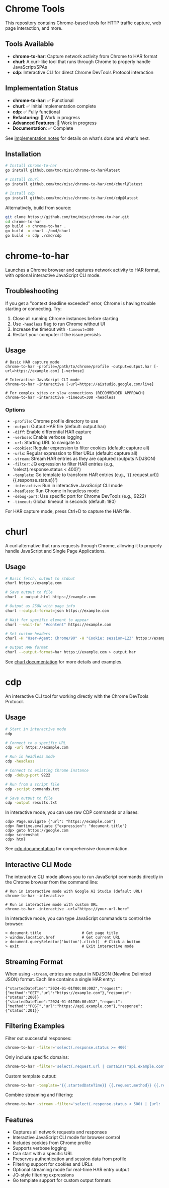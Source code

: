 # Chrome Tools

This repository contains Chrome-based tools for HTTP traffic capture, web page interaction, and more.

## Tools Available

- **chrome-to-har**: Capture network activity from Chrome to HAR format
- **churl**: A curl-like tool that runs through Chrome to properly handle JavaScript/SPAs
- **cdp**: Interactive CLI for direct Chrome DevTools Protocol interaction

## Implementation Status

- **chrome-to-har**: ✅ Functional
- **churl**: ✅ Initial implementation complete
- **cdp**: ✅ Fully functional
- **Refactoring**: 🔄 Work in progress
- **Advanced Features**: 🔄 Work in progress
- **Documentation**: ✅ Complete

See [implementation notes](docs/implementation.md) for details on what's done and what's next.

## Installation

```bash
# Install chrome-to-har
go install github.com/tmc/misc/chrome-to-har@latest

# Install churl
go install github.com/tmc/misc/chrome-to-har/cmd/churl@latest

# Install cdp
go install github.com/tmc/misc/chrome-to-har/cmd/cdp@latest
```

Alternatively, build from source:

```bash
git clone https://github.com/tmc/misc/chrome-to-har.git
cd chrome-to-har
go build -o chrome-to-har .
go build -o churl ./cmd/churl
go build -o cdp ./cmd/cdp
```

# chrome-to-har

Launches a Chrome browser and captures network activity to HAR format, with optional interactive JavaScript CLI mode.

## Troubleshooting

If you get a "context deadline exceeded" error, Chrome is having trouble starting or connecting. Try:

1. Close all running Chrome instances before starting
2. Use `-headless` flag to run Chrome without UI
3. Increase the timeout with `-timeout=300`
4. Restart your computer if the issue persists

## Usage

```
# Basic HAR capture mode
chrome-to-har -profile=/path/to/chrome/profile -output=output.har [-url=https://example.com] [-verbose]

# Interactive JavaScript CLI mode
chrome-to-har -interactive [-url=https://aistudio.google.com/live]

# For complex sites or slow connections (RECOMMENDED APPROACH)
chrome-to-har -interactive -timeout=300 -headless
```

### Options

- `-profile`: Chrome profile directory to use
- `-output`: Output HAR file (default: output.har)
- `-diff`: Enable differential HAR capture
- `-verbose`: Enable verbose logging
- `-url`: Starting URL to navigate to
- `-cookies`: Regular expression to filter cookies (default: capture all)
- `-urls`: Regular expression to filter URLs (default: capture all)
- `-stream`: Stream HAR entries as they are captured (outputs NDJSON)
- `-filter`: JQ expression to filter HAR entries (e.g., 'select(.response.status < 400)')
- `-template`: Go template to transform HAR entries (e.g., '{{.request.url}} {{.response.status}}')
- `-interactive`: Run in interactive JavaScript CLI mode
- `-headless`: Run Chrome in headless mode
- `-debug-port`: Use specific port for Chrome DevTools (e.g., 9222)
- `-timeout`: Global timeout in seconds (default: 180)

For HAR capture mode, press Ctrl+D to capture the HAR file.

# churl

A curl alternative that runs requests through Chrome, allowing it to properly handle JavaScript and Single Page Applications.

## Usage

```bash
# Basic fetch, output to stdout
churl https://example.com

# Save output to file
churl -o output.html https://example.com

# Output as JSON with page info
churl --output-format=json https://example.com

# Wait for specific element to appear
churl --wait-for "#content" https://example.com

# Set custom headers
churl -H "User-Agent: Chrome/90" -H "Cookie: session=123" https://example.com

# Output HAR format
churl --output-format=har https://example.com > output.har
```

See [churl documentation](docs/churl.md) for more details and examples.

# cdp

An interactive CLI tool for working directly with the Chrome DevTools Protocol.

## Usage

```bash
# Start in interactive mode
cdp

# Connect to a specific URL
cdp -url https://example.com

# Run in headless mode
cdp -headless

# Connect to existing Chrome instance
cdp -debug-port 9222

# Run from a script file
cdp -script commands.txt

# Save output to file
cdp -output results.txt
```

In interactive mode, you can use raw CDP commands or aliases:

```
cdp> Page.navigate {"url": "https://example.com"}
cdp> Runtime.evaluate {"expression": "document.title"}
cdp> goto https://google.com
cdp> screenshot
cdp> html
```

See [cdp documentation](docs/cdp.md) for comprehensive documentation.

## Interactive CLI Mode

The interactive CLI mode allows you to run JavaScript commands directly in the Chrome browser from the command line:

```
# Run in interactive mode with Google AI Studio (default URL)
chrome-to-har -interactive

# Run in interactive mode with custom URL
chrome-to-har -interactive -url="https://your-url-here"
```

In interactive mode, you can type JavaScript commands to control the browser:

```
> document.title                  # Get page title
> window.location.href            # Get current URL
> document.querySelector('button').click()  # Click a button
> exit                            # Exit interactive mode
```

## Streaming Format

When using `-stream`, entries are output in NDJSON (Newline Delimited JSON) format. Each line contains a single HAR entry:

```jsonl
{"startedDateTime":"2024-01-01T00:00:00Z","request":{"method":"GET","url":"https://example.com"},"response":{"status":200}}
{"startedDateTime":"2024-01-01T00:00:01Z","request":{"method":"POST","url":"https://api.example.com"},"response":{"status":201}}
```

## Filtering Examples

Filter out successful responses:
```bash
chrome-to-har -filter='select(.response.status >= 400)'
```

Only include specific domains:
```bash
chrome-to-har -filter='select(.request.url | contains("api.example.com"))'
```

Custom template output:
```bash
chrome-to-har -template='{{.startedDateTime}} {{.request.method}} {{.request.url}} {{.response.status}}'
```

Combine streaming and filtering:
```bash
chrome-to-har -stream -filter='select(.response.status < 500) | {url: .request.url, status: .response.status}'
```

## Features

- Captures all network requests and responses
- Interactive JavaScript CLI mode for browser control
- Includes cookies from Chrome profile
- Supports verbose logging
- Can start with a specific URL
- Preserves authentication and session data from profile
- Filtering support for cookies and URLs
- Optional streaming mode for real-time HAR entry output
- JQ-style filtering expressions
- Go template support for custom output formats